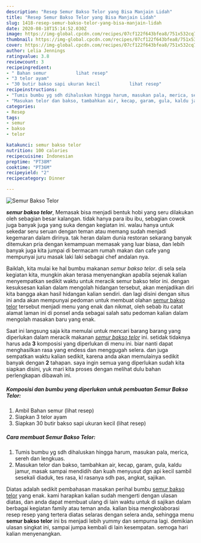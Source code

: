 ```yaml
---
description: "Resep Semur Bakso Telor yang Bisa Manjain Lidah"
title: "Resep Semur Bakso Telor yang Bisa Manjain Lidah"
slug: 1418-resep-semur-bakso-telor-yang-bisa-manjain-lidah
date: 2020-08-18T15:14:52.030Z
image: https://img-global.cpcdn.com/recipes/07cf122f643bfea8/751x532cq70/semur-bakso-telor-foto-resep-utama.jpg
thumbnail: https://img-global.cpcdn.com/recipes/07cf122f643bfea8/751x532cq70/semur-bakso-telor-foto-resep-utama.jpg
cover: https://img-global.cpcdn.com/recipes/07cf122f643bfea8/751x532cq70/semur-bakso-telor-foto-resep-utama.jpg
author: Lelia Jennings
ratingvalue: 3.8
reviewcount: 3
recipeingredient:
- " Bahan semur           lihat resep"
- "3 telor ayam"
- "30 butir bakso sapi ukuran kecil           lihat resep"
recipeinstructions:
- "Tumis bumbu yg sdh dihaluskan hingga harum, masukan pala, merica, sereh dan lengkuas."
- "Masukan telor dan bakso, tambahkan air, kecap, garam, gula, kaldu jamur, masak sampai mendidih dan kuah menyusut dgn api kecil sambil sesekali diaduk, tes rasa, kl rasanya sdh pas, angkat, sajikan."
categories:
- Resep
tags:
- semur
- bakso
- telor

katakunci: semur bakso telor 
nutrition: 100 calories
recipecuisine: Indonesian
preptime: "PT38M"
cooktime: "PT36M"
recipeyield: "2"
recipecategory: Dinner

---
```



![Semur Bakso Telor](https://img-global.cpcdn.com/recipes/07cf122f643bfea8/751x532cq70/semur-bakso-telor-foto-resep-utama.jpg)

<b><i>semur bakso telor</i></b>, Memasak bisa menjadi bentuk hobi yang seru dilakukan oleh sebagian besar kalangan. tidak hanya para ibu ibu, sebagian cowok juga banyak juga yang suka dengan kegiatan ini. walau hanya untuk sekedar seru seruan dengan teman atau memang sudah menjadi kegemaran dalam dirinya. tak heran dalam dunia restoran sekarang banyak ditemukan pria dengan kemampuan memasak yang luar biasa, dan lebih banyak juga kita jumpai di bermacam rumah makan dan cafe yang mempunyai juru masak laki laki sebagai chef andalan nya.

Baiklah, kita mulai ke hal bumbu makanan <i>semur bakso telor</i>. di sela sela kegiatan kita, mungkin akan terasa menyenangkan apabila sejenak kalian menyempatkan sedikit waktu untuk meracik semur bakso telor ini. dengan kesuksesan kalian dalam mengolah hidangan tersebut, akan menjadikan diri kita bangga akan hasil hidangan kalian sendiri. dan lagi disini dengan situs ini anda akan mempunyai pedoman untuk membuat olahan <u>semur bakso telor</u> tersebut menjadi menu yang enak dan nikmat, oleh sebab itu catat alamat laman ini di ponsel anda sebagai salah satu pedoman kalian dalam mengolah masakan baru yang enak.




Saat ini langsung saja kita memulai untuk mencari barang barang yang diperlukan dalam meracik makanan <u><i>semur bakso telor</i></u> ini. setidak tidaknya harus ada <b>3</b> komposisi yang diperlukan di menu ini. biar nanti dapat menghasilkan rasa yang endess dan menggugah selera. dan juga sempatkan waktu kalian sedikit, karena anda akan memulainya sedikit banyak dengan <b>2</b> tahapan. saya ingin semua yang diperlukan sudah kita siapkan disini, yuk mari kita proses dengan melihat dulu bahan perlengkapan dibawah ini.

<!--inarticleads1-->

##### Komposisi dan bumbu yang diperlukan untuk pembuatan Semur Bakso Telor:

1. Ambil  Bahan semur           (lihat resep)
1. Siapkan 3 telor ayam
1. Siapkan 30 butir bakso sapi ukuran kecil           (lihat resep)




<!--inarticleads2-->

##### Cara membuat Semur Bakso Telor:

1. Tumis bumbu yg sdh dihaluskan hingga harum, masukan pala, merica, sereh dan lengkuas.
1. Masukan telor dan bakso, tambahkan air, kecap, garam, gula, kaldu jamur, masak sampai mendidih dan kuah menyusut dgn api kecil sambil sesekali diaduk, tes rasa, kl rasanya sdh pas, angkat, sajikan.




Diatas adalah sedikit pembahasan masakan perihal bumbu <u>semur bakso telor</u> yang enak. kami harapkan kalian sudah mengerti dengan ulasan diatas, dan anda dapat membuat ulang di lain waktu untuk di sajikan dalam berbagai kegiatan family atau teman anda. kalian bisa mengkolaborasi resep resep yang tertera diatas selaras dengan selera anda, sehingga menu <b>semur bakso telor</b> ini bs menjadi lebih yummy dan sempurna lagi. demikian ulasan singkat ini, sampai jumpa kembali di lain kesempatan. semoga hari kalian menyenangkan.
